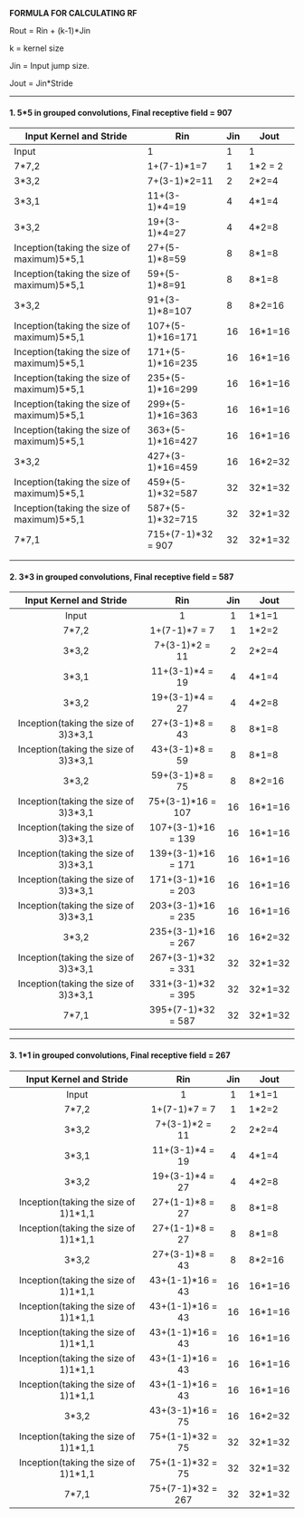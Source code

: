 **FORMULA FOR CALCULATING RF**

Rout = Rin + (k-1)*Jin

k = kernel size

Jin = Input jump size.

Jout = Jin*Stride

------

#### 1. 5*5 in grouped convolutions, Final receptive field = 907

| Input Kernel and Stride                    | Rin                | Jin  | Jout    |
| ------------------------------------------ | ------------------ | ---- | ------- |
| Input                                      | 1                  | 1    | 1       |
| 7*7,2                                      | 1+(7-1)*1=7        | 1    | 1*2 = 2 |
| 3*3,2                                      | 7+(3-1)*2=11       | 2    | 2*2=4   |
| 3*3,1                                      | 11+(3-1)*4=19      | 4    | 4*1=4   |
| 3*3,2                                      | 19+(3-1)*4=27      | 4    | 4*2=8   |
| Inception(taking the size of maximum)5*5,1 | 27+(5-1)*8=59      | 8    | 8*1=8   |
| Inception(taking the size of maximum)5*5,1 | 59+(5-1)*8=91      | 8    | 8*1=8   |
| 3*3,2                                      | 91+(3-1)*8=107     | 8    | 8*2=16  |
| Inception(taking the size of maximum)5*5,1 | 107+(5-1)*16=171   | 16   | 16*1=16 |
| Inception(taking the size of maximum)5*5,1 | 171+(5-1)*16=235   | 16   | 16*1=16 |
| Inception(taking the size of maximum)5*5,1 | 235+(5-1)*16=299   | 16   | 16*1=16 |
| Inception(taking the size of maximum)5*5,1 | 299+(5-1)*16=363   | 16   | 16*1=16 |
| Inception(taking the size of maximum)5*5,1 | 363+(5-1)*16=427   | 16   | 16*1=16 |
| 3*3,2                                      | 427+(3-1)*16=459   | 16   | 16*2=32 |
| Inception(taking the size of maximum)5*5,1 | 459+(5-1)*32=587   | 32   | 32*1=32 |
| Inception(taking the size of maximum)5*5,1 | 587+(5-1)*32=715   | 32   | 32*1=32 |
| 7*7,1                                      | 715+(7-1)*32 = 907 | 32   | 32*1=32 |
|                                            |                    |      |         |
|                                            |                    |      |         |

#### 2. 3*3 in grouped convolutions, Final receptive field = 587

|       Input Kernel and Stride        |        Rin         | Jin  | Jout    |
| :----------------------------------: | :----------------: | :--: | ------- |
|                Input                 |         1          |  1   | 1*1=1   |
|                7*7,2                 |   1+(7-1)*7 = 7    |  1   | 1*2=2   |
|                3*3,2                 |   7+(3-1)*2 = 11   |  2   | 2*2=4   |
|                3*3,1                 |  11+(3-1)*4 = 19   |  4   | 4*1=4   |
|                3*3,2                 |  19+(3-1)*4 = 27   |  4   | 4*2=8   |
| Inception(taking the size of 3)3*3,1 |  27+(3-1)*8 = 43   |  8   | 8*1=8   |
| Inception(taking the size of 3)3*3,1 |  43+(3-1)*8 = 59   |  8   | 8*1=8   |
|                3*3,2                 |  59+(3-1)*8 = 75   |  8   | 8*2=16  |
| Inception(taking the size of 3)3*3,1 | 75+(3-1)*16 = 107  |  16  | 16*1=16 |
| Inception(taking the size of 3)3*3,1 | 107+(3-1)*16 = 139 |  16  | 16*1=16 |
| Inception(taking the size of 3)3*3,1 | 139+(3-1)*16 = 171 |  16  | 16*1=16 |
| Inception(taking the size of 3)3*3,1 | 171+(3-1)*16 = 203 |  16  | 16*1=16 |
| Inception(taking the size of 3)3*3,1 | 203+(3-1)*16 = 235 |  16  | 16*1=16 |
|                3*3,2                 | 235+(3-1)*16 = 267 |  16  | 16*2=32 |
| Inception(taking the size of 3)3*3,1 | 267+(3-1)*32 = 331 |  32  | 32*1=32 |
| Inception(taking the size of 3)3*3,1 | 331+(3-1)*32 = 395 |  32  | 32*1=32 |
|                7*7,1                 | 395+(7-1)*32 = 587 |  32  | 32*1=32 |

------

#### 3. 1*1 in grouped convolutions, Final receptive field = 267

|       Input Kernel and Stride        |        Rin        | Jin  | Jout    |
| :----------------------------------: | :---------------: | :--: | ------- |
|                Input                 |         1         |  1   | 1*1=1   |
|                7*7,2                 |   1+(7-1)*7 = 7   |  1   | 1*2=2   |
|                3*3,2                 |  7+(3-1)*2 = 11   |  2   | 2*2=4   |
|                3*3,1                 |  11+(3-1)*4 = 19  |  4   | 4*1=4   |
|                3*3,2                 |  19+(3-1)*4 = 27  |  4   | 4*2=8   |
| Inception(taking the size of 1)1*1,1 |  27+(1-1)*8 = 27  |  8   | 8*1=8   |
| Inception(taking the size of 1)1*1,1 |  27+(1-1)*8 = 27  |  8   | 8*1=8   |
|                3*3,2                 |  27+(3-1)*8 = 43  |  8   | 8*2=16  |
| Inception(taking the size of 1)1*1,1 | 43+(1-1)*16 = 43  |  16  | 16*1=16 |
| Inception(taking the size of 1)1*1,1 | 43+(1-1)*16 = 43  |  16  | 16*1=16 |
| Inception(taking the size of 1)1*1,1 | 43+(1-1)*16 = 43  |  16  | 16*1=16 |
| Inception(taking the size of 1)1*1,1 | 43+(1-1)*16 = 43  |  16  | 16*1=16 |
| Inception(taking the size of 1)1*1,1 | 43+(1-1)*16 = 43  |  16  | 16*1=16 |
|                3*3,2                 | 43+(3-1)*16 = 75  |  16  | 16*2=32 |
| Inception(taking the size of 1)1*1,1 | 75+(1-1)*32 = 75  |  32  | 32*1=32 |
| Inception(taking the size of 1)1*1,1 | 75+(1-1)*32 = 75  |  32  | 32*1=32 |
|                7*7,1                 | 75+(7-1)*32 = 267 |  32  | 32*1=32 |